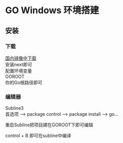 # GO Windows 环境搭建

## 安装

### 下载
[国内镜像中下载](https://studygolang.com/dl) <br/>
安装next即可 <br/>
配置环境变量 <br/>
GOROOT <br/>
你的Go根路径即可 <br/>

### 编辑器

Subline3 <br/>
首选项 --> package control --> package install --> go... <br/>

重启Subline把项目建在GOROOT下即可编辑 <br/>

control + B 即可在subline中编译 <br/>

